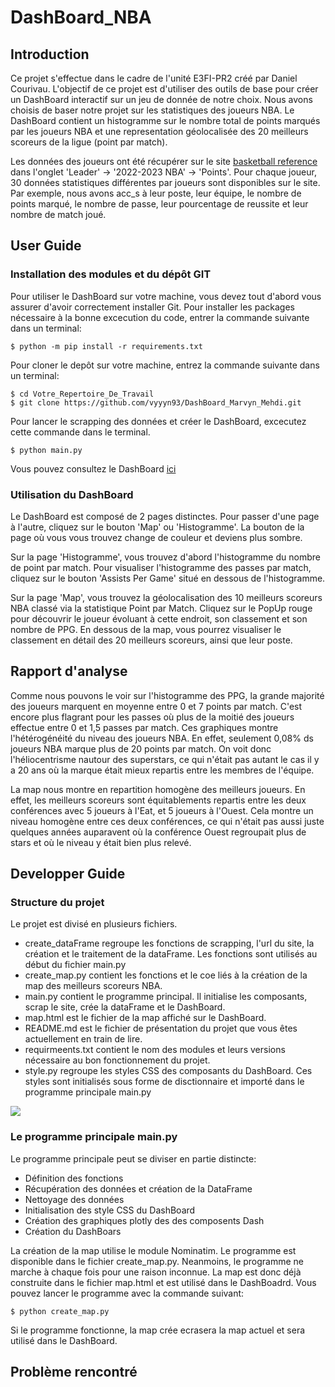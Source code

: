 # DashBoard_NBA
## Introduction
Ce projet s'effectue dans le cadre de l'unité E3FI-PR2 créé par Daniel Courivau. L'objectif de ce projet est d'utiliser des outils de base pour créer un DashBoard interactif sur un jeu de donnée de notre choix. Nous avons choisis de baser notre projet sur les statistiques des joueurs NBA. Le DashBoard contient un histogramme sur le nombre total de points marqués par les joueurs NBA et une representation géolocalisée des 20 meilleurs scoreurs de la ligue (point par match).

Les données des joueurs ont été récupérer sur le site  [basketball reference](https://www.basketball-reference.com) dans l'onglet 'Leader' -> '2022-2023 NBA' -> 'Points'.
Pour chaque joueur, 30 données statistiques différentes par joueurs sont disponibles sur le site. Par exemple, nous avons acc_s à leur poste, leur équipe, le nombre de points marqué, le nombre de passe, leur pourcentage de reussite et leur nombre de match joué.

## User Guide
### Installation des modules et du dépôt GIT
Pour utiliser le DashBoard sur votre machine, vous devez tout d'abord vous assurer d'avoir correctement installer Git. Pour installer les packages nécessaire à la bonne excecution du code, entrer la commande suivante dans un terminal:
``` 
$ python -m pip install -r requirements.txt
```

Pour cloner le depôt sur votre machine, entrez la commande suivante dans un terminal:
```
$ cd Votre_Repertoire_De_Travail
$ git clone https://github.com/vyyyn93/DashBoard_Marvyn_Mehdi.git
```

Pour lancer le scrapping des données et créer le DashBoard, excecutez cette commande dans le terminal.
```
$ python main.py
```

Vous pouvez consultez le DashBoard [ici](http://127.0.0.1:8050/) 

### Utilisation du DashBoard
Le DashBoard est composé de 2 pages distinctes. Pour passer d'une page à l'autre, cliquez sur le bouton 'Map' ou 'Histogramme'. La bouton de la page où vous vous trouvez change de couleur et deviens plus sombre.  

Sur la page 'Histogramme', vous trouvez d'abord l'histogramme du nombre de point par match. Pour visualiser l'histogramme des passes par match, cliquez sur le bouton 'Assists Per Game' situé en dessous de l'histogramme.

Sur la page 'Map', vous trouvez la géolocalisation des 10 meilleurs scoreurs NBA classé via la statistique Point par Match. Cliquez sur le PopUp rouge pour découvrir le joueur évoluant à cette endroit, son classement et son nombre de PPG.
En dessous de la map, vous pourrez visualiser le classement en détail des 20 meilleurs scoreurs, ainsi que leur poste.

## Rapport d'analyse
Comme nous pouvons le voir sur l'histogramme des PPG, la grande majorité des joueurs marquent en moyenne entre 0 et 7 points par match. C'est encore plus flagrant pour les passes où plus de la moitié des joueurs effectue entre 0 et 1,5 passes par match. Ces graphiques montre l'hétérogénéité du niveau des joueurs NBA. En effet, seulement 0,08% ds joueurs NBA marque plus de 20 points par match. On voit donc l'héliocentrisme nautour des superstars, ce qui n'était pas autant le cas il y a 20 ans où la marque était mieux repartis entre les membres de l'équipe.  

La map nous montre en repartition homogène des meilleurs joueurs. En effet, les meilleurs scoreurs sont équitablements repartis entre les deux conférences avec 5 joueurs à l'Eat, et 5 joueurs à l'Ouest.
Cela montre un niveau homogène entre ces deux conférences, ce qui n'était pas aussi juste quelques années auparavent où la conférence Ouest regroupait plus de stars et où le niveau y  était bien plus relevé.
  
## Developper Guide
### Structure du projet
Le projet est divisé en plusieurs fichiers.
* create_dataFrame regroupe les fonctions de scrapping, l'url du site, la création et le traitement de la dataFrame. Les fonctions sont utilisés au début du fichier main.py
* create_map.py contient les fonctions et le coe liés à la création de la map des meilleurs scoreurs NBA.
* main.py contient le programme principal. Il initialise les composants, scrap le site, crée la dataFrame et le DashBoard.
* map.html est le fichier de la map affiché sur le DashBoard.
* README.md est le fichier de présentation du projet que vous êtes actuellement en train de lire.
* requirmeents.txt contient le nom des modules et leurs versions nécessaire au bon fonctionnement du projet.
* style.py regroupe les styles CSS des composants du DashBoard. Ces styles sont initialisés sous forme de disctionnaire et importé dans le programme principale main.py

[![](https://mermaid.ink/img/pako:eNplj8EKgzAMhl-l5ORAfYAedpLddtqOhRHaOAVbpaYHEd99qc7DWA4hJN__k38FOzoCDe-IU6eejQlKys5zMfMyUD0tF1VVV-WxD0VueXNAri1sJGR6OWS8RfS_-NcKI5Mop7pjP_xd5XC6ZObU7yoToARPUXAnL65ZYoA78mRAy-ioxTSwARM2QTHx-FiCBc0xUQlpkseo6VHCedAtDrNsyfU8xvsRe0-_fQArIlWp?type=png)](https://mermaid-js.github.io/mermaid-live-editor/edit#pako:eNplj8EKgzAMhl-l5ORAfYAedpLddtqOhRHaOAVbpaYHEd99qc7DWA4hJN__k38FOzoCDe-IU6eejQlKys5zMfMyUD0tF1VVV-WxD0VueXNAri1sJGR6OWS8RfS_-NcKI5Mop7pjP_xd5XC6ZObU7yoToARPUXAnL65ZYoA78mRAy-ioxTSwARM2QTHx-FiCBc0xUQlpkseo6VHCedAtDrNsyfU8xvsRe0-_fQArIlWp)

### Le programme principale main.py
Le programme principale peut se diviser en partie distincte:
* Définition des fonctions
* Récupération des données et création de la DataFrame
* Nettoyage des données
* Initialisation des style CSS du DashBoard
* Création des graphiques plotly des des composents Dash
* Création du DashBoars

La création de la map utilise le module Nominatim. Le programme est disponible dans le fichier create_map.py. Neanmoins, le programme ne marche à chaque fois pour une raison inconnue. La map est donc déjà construite dans le fichier map.html et est utilisé dans le DashBoadrd. 
Vous pouvez lancer le programme avec la commande suivant:
```
$ python create_map.py
```
Si le programme fonctionne, la map crée ecrasera la map actuel et sera utilisé dans le DashBoard.

## Problème rencontré

